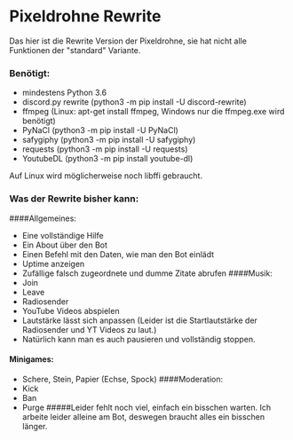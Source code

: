 # Pixeldrohne Rewrite

Das hier ist die Rewrite Version der Pixeldrohne, sie hat nicht alle Funktionen der "standard" Variante.

### Benötigt:
- mindestens Python 3.6
- discord.py rewrite (python3 -m pip install -U discord-rewrite)
- ffmpeg (Linux: apt-get install ffmpeg, Windows nur die ffmpeg.exe wird benötigt)
- PyNaCl (python3 -m pip install -U PyNaCl)
- safygiphy (python3 -m pip install -U safygiphy)
- requests (python3 -m pip install -U requests)
- YoutubeDL (python3 -m pip install youtube-dl)

Auf Linux wird möglicherweise noch libffi gebraucht.

### Was der Rewrite bisher kann:
####Allgemeines:
- Eine vollständige Hilfe
- Ein About über den Bot
- Einen Befehl mit den Daten, wie man den Bot einlädt
- Uptime anzeigen
- Zufällige falsch zugeordnete und dumme Zitate abrufen
####Musik:
- Join
- Leave
- Radiosender
- YouTube Videos abspielen
- Lautstärke lässt sich anpassen (Leider ist die Startlautstärke der Radiosender und YT Videos zu laut.)
- Natürlich kann man es auch pausieren und vollständig stoppen.
#### Minigames:
- Schere, Stein, Papier (Echse, Spock)
####Moderation:
- Kick
- Ban
- Purge
#####Leider fehlt noch viel, einfach ein bisschen warten. Ich arbeite leider alleine am Bot, deswegen braucht alles ein bisschen länger.